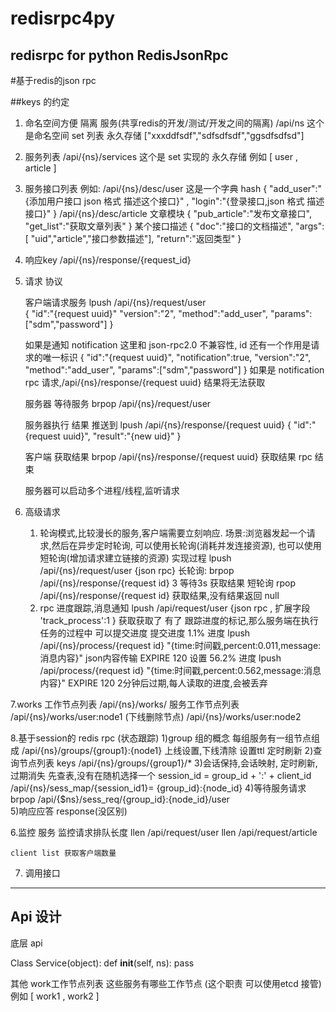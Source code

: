 # redisrpc4py
redisrpc for python
RedisJsonRpc
-----------------
#基于redis的json rpc


##keys 的约定
1. 命名空间方便 隔离 服务(共享redis的开发/测试/开发之间的隔离)
   /api/ns 这个是命名空间 set 列表 永久存储
        ["xxxddfsdf","sdfsdfsdf","ggsdfsdfsd"]
        
2. 服务列表 /api/{ns}/services 
   这个是 set 实现的 永久存储
   例如 [ user , article ]
 
3. 服务接口列表
    例如:
    /api/{ns}/desc/user 这是一个字典 hash
        {
            "add_user":"{添加用户接口 json 格式 描述这个接口}" ,
            "login":"{登录接口,json 格式 描述接口}"
        }
    /api/{ns}/desc/article 文章模块
       {
            "pub_article":"发布文章接口",
            "get_list":"获取文章列表"
       }
    某个接口描述
    {
        "doc":"接口的文档描述",
        "args":[ "uid","article","接口参数描述"],
        "return":"返回类型"
    }
4. 响应key
   /api/{ns}/response/{request_id}


5. 请求 协议
    
    客户端请求服务
    lpush /api/{ns}/request/user  
    {
        "id":"{request uuid}"
        "version":"2",
        "method":"add_user",
        "params":["sdm","password"]
    }
    
    如果是通知 notification 这里和 json-rpc2.0 不兼容性,
     id 还有一个作用是请求的唯一标识
     {
        "id":"{request uuid}",
        "notification":true,
        "version":"2",
        "method":"add_user",
        "params":["sdm","password"]
    }
    如果是 notification rpc 请求,/api/{ns}/response/{request uuid} 结果将无法获取
    
    服务器 等待服务
    brpop /api/{ns}/request/user
    
    服务器执行 结果 推送到
    lpush /api/{ns}/response/{request uuid}
    {
        "id":"{request uuid}",
        "result":"{new uid}"
    }
    
    客户端 获取结果
    brpop /api/{ns}/response/{request uuid}
    获取结果 rpc 结束
    
    服务器可以启动多个进程/线程,监听请求

6. 高级请求

    1) 轮询模式,比较漫长的服务,客户端需要立刻响应.
        场景:浏览器发起一个请求,然后在异步定时轮询,
            可以使用长轮询(消耗并发连接资源),
            也可以使用短轮询(增加请求建立链接的资源)
            实现过程
            lpush /api/{ns}/request/user  {json rpc}
            长轮询:
            brpop /api/{ns}/response/{request id} 3 等待3s 获取结果
            短轮询
            rpop /api/{ns}/response/{request id}  获取结果,没有结果返回 null
    2) rpc 进度跟踪,消息通知
        lpush /api/request/user  {json rpc , 扩展字段 'track_process':1 }
        获取获取了 有了 跟踪进度的标记,那么服务端在执行任务的过程中 可以提交进度
        提交进度 1.1% 进度
        lpush /api/{ns}/process/{request id} "{time:时间戳,percent:0.011,message:消息内容}"  json内容传输
        EXPIRE 120
        设置 56.2% 进度
        lpush /api/process/{request id} "{time:时间戳,percent:0.562,message:消息内容}"
        EXPIRE 120 2分钟后过期,每人读取的进度,会被丢弃
         
7.works 工作节点列表
    /api/{ns}/works/ 服务工作节点列表
        /api/{ns}/works/user:node1 (下线删除节点)
        /api/{ns}/works/user:node2
        
8.基于session的 redis rpc (状态跟踪)
   1)group 组的概念 每组服务有一组节点组成
    /api/{ns}/groups/{group1}:{node1} 上线设置,下线清除
    设置ttl 定时刷新
   2)查询节点列表 
    keys /api/{ns}/groups/{group1}/*
   3)会话保持,会话映射, 定时刷新,过期消失
    先查表,没有在随机选择一个 session_id = group_id + ':' + client_id
    /api/{ns}/sess_map/{session_id1}= {group_id}:{node_id}
   4)等待服务请求
    brpop /api/{$ns}/sess_req/{group_id}:{node_id}/user    
   5)响应应答 response(没区别)             
    
    
6.监控 服务
    监控请求排队长度
        llen /api/request/user
        llen /api/request/article
    
    client list 获取客户端数量
    
7. 调用接口
    
---


Api 设计
------
底层 api

Class Service(object):
    def __init__(self, ns):
        pass
        


其他
work工作节点列表  这些服务有哪些工作节点 (这个职责 可以使用etcd 接管)
   例如  [ work1 , work2 ]
      
